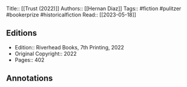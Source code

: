 Title:: [[Trust (2022)]]
Authors:: [[Hernan Diaz]]
Tags:: #fiction #pulitzer #bookerprize #historicalfiction 
Read:: [[2023-05-18]]

## Editions
- Edition:: Riverhead Books, 7th Printing, 2022
- Original Copyright:: 2022
- Pages:: 402

## Annotations
